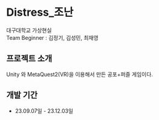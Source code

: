# Distress_조난
대구대학교 가상현실
<br>
Team Beginner : 김정기, 김성민, 최재영

## 프로젝트 소개
Unity 와 MetaQuest2(VR)을 이용해서 만든 공포+퍼즐 게임이다.

## 개발 기간
* 23.09.07일 - 23.12.03일
